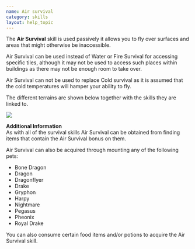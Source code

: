 ```yaml
---
name: Air survival
category: skills
layout: help_topic
---
```

The **Air Survival** skill is used passively it allows you to fly over surfaces and areas that might otherwise be inaccessible.

Air Survival can be used instead of Water or Fire Survival for accessing specific tiles, although it may not be used to access such places within buildings as there may not be enough room to take over.

Air Survival can not be used to replace Cold survival as it is assumed that the cold temperatures will hamper your ability to fly.

The different terrains are shown below together with the skills they are linked to.

[![](https://lohcdn.com/images/t_survival.png)](https://lohcdn.com/images/survival.png)

**Additional Information**  
As with all of the survival skills Air Survival can be obtained from finding items that contain the Air Survival bonus on them.

Air Survival can also be acquired through mounting any of the following pets:

*   Bone Dragon
*   Dragon
*   Dragonflyer
*   Drake
*   Gryphon
*   Harpy
*   Nightmare
*   Pegasus
*   Pheonix
*   Royal Drake

You can also consume certain food items and/or potions to acquire the Air Survival skill.